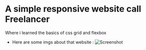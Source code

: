 # A simple responsive website call **Freelancer**
Where i learned the basics of css grid and flexbox

- Here are some imgs about that website :
![Screenshot](Freelancer_web_HannPieer.jpg)

